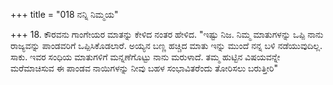+++
title = "018 ನನ್ನಿ ನಿಮ್ಮಯ"

+++
18. ಕೌರವನು ಗಾಂಗೇಯರ ಮಾತನ್ನು ಕೇಳಿದ ನಂತರ ಹೇಳಿದ. "ಇಷ್ಟು ನಿಜ. ನಿಮ್ಮ ಮಾತುಗಳನ್ನು ಒಪ್ಪಿ ನಾನು ರಾಜ್ಯವನ್ನು ಪಾಂಡವರಿಗೆ ಒಪ್ಪಿಸಿಕೊಡಲಾರೆ. ಅಯ್ಯನ ಬಣ್ಣ ಹಚ್ಚಿದ ಮಾತು ಇನ್ನು ಮುಂದೆ ನನ್ನ ಬಳಿ ನಡೆಯುವುದಿಲ್ಲ. ಸಾಕು. ಇವರ ಸಂಧಿಯ ಮಾತುಗಳಿಗೆ ಮನ್ನಣೆಗೊಟ್ಟು ನಾನು ಮರುಳಾದೆ. ತಮ್ಮ ಹುಟ್ಟಿನ ವಿಷಯವನ್ನೇ ಮರೆಮಾಚಿಸುವ ಈ ಪಾಂಡವ ನಾಯಿಗಳನ್ನು ನೀವು ಬಹಳ ಸಂಭಾವಿತರೆಂದು ತೋರಿಸಲು ಬರುತ್ತೀರಿ"